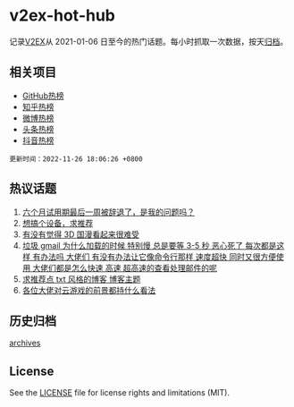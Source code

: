 # v2ex-hot-hub

 记录[V2EX](https://www.v2ex.com/)从 2021-01-06 日至今的热门话题。每小时抓取一次数据，按天[归档](archives)。
 
 ## 相关项目

- [GitHub热榜](https://github.com/snaildev/github-hot-hub)
- [知乎热榜](https://github.com/snaildev/zhihu-hot-hub)
- [微博热榜](https://github.com/snaildev/weibo-hot-hub)
- [头条热榜](https://github.com/snaildev/toutiao-hot-hub)
- [抖音热榜](https://github.com/snaildev/douyin-hot-hub)


 `更新时间：2022-11-26 18:06:26 +0800`

## 热议话题

1. [六个月试用期最后一周被辞退了，是我的问题吗？](https://www.v2ex.com/t/897986)
1. [想搞个设备，求推荐](https://www.v2ex.com/t/898042)
1. [有没有觉得 3D 国漫看起来很难受](https://www.v2ex.com/t/897989)
1. [垃圾 gmail 为什么加载的时候 特别慢 总是要等 3-5 秒 恶心死了 每次都是这样 有办法吗 大佬们 有没有办法让它像命令行那样 速度超快 同时又很方便使用 大佬们都是怎么快速 高速 超高速的查看处理邮件的呢](https://www.v2ex.com/t/898092)
1. [求推荐点 txt 风格的博客 博客主题](https://www.v2ex.com/t/897963)
1. [各位大佬对云游戏的前景都持什么看法](https://www.v2ex.com/t/898074)

## 历史归档

[archives](archives)

## License

See the [LICENSE](LICENSE) file for license rights and limitations (MIT).
